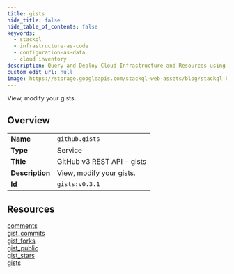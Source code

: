 ```yaml
---
title: gists
hide_title: false
hide_table_of_contents: false
keywords:
  - stackql
  - infrastructure-as-code
  - configuration-as-data
  - cloud inventory
description: Query and Deploy Cloud Infrastructure and Resources using SQL
custom_edit_url: null
image: https://storage.googleapis.com/stackql-web-assets/blog/stackql-blog-post-featured-image.png
---
```

View, modify your gists.  
    

## Overview
<table><tbody>
<tr><td><b>Name</b></td><td><code>github.gists</code></td></tr>
<tr><td><b>Type</b></td><td>Service</td></tr>
<tr><td><b>Title</b></td><td>GitHub v3 REST API - gists</td></tr>
<tr><td><b>Description</b></td><td>View, modify your gists.</td></tr>
<tr><td><b>Id</b></td><td><code>gists:v0.3.1</code></td></tr>
</tbody></table>

## Resources
<div class="row">
<div class="providerDocColumn">
<a href="/providers/github/gists/comments/">comments</a><br />
<a href="/providers/github/gists/gist_commits/">gist_commits</a><br />
<a href="/providers/github/gists/gist_forks/">gist_forks</a><br />
</div>
<div class="providerDocColumn">
<a href="/providers/github/gists/gist_public/">gist_public</a><br />
<a href="/providers/github/gists/gist_stars/">gist_stars</a><br />
<a href="/providers/github/gists/gists/">gists</a><br />
</div>
</div>
